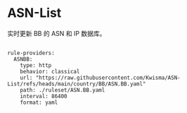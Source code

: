 
# ASN-List

实时更新 BB 的 ASN 和 IP 数据库。

<pre><code class="language-javascript">
rule-providers:
  ASNBB:
    type: http
    behavior: classical
    url: "https://raw.githubusercontent.com/Kwisma/ASN-List/refs/heads/main/country/BB/ASN.BB.yaml"
    path: ./ruleset/ASN.BB.yaml
    interval: 86400
    format: yaml
</code></pre>